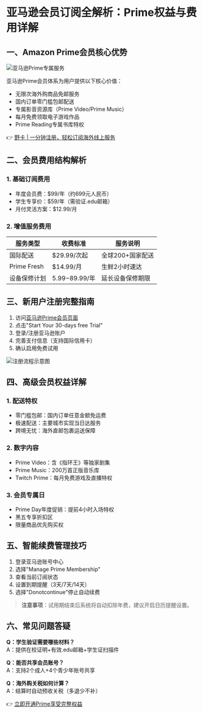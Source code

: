 # 亚马逊会员订阅全解析：Prime权益与费用详解

## 一、Amazon Prime会员核心优势
![亚马逊Prime专属服务](https://via.placeholder.com/800x400)

亚马逊Prime会员体系为用户提供以下核心价值：
- 无限次海外购商品免邮服务
- 国内订单零门槛包邮配送
- 专属影音资源库（Prime Video/Prime Music）
- 每月免费领取电子游戏作品
- Prime Reading专属书库特权

👉 [野卡 | 一分钟注册，轻松订阅海外线上服务](https://bbtdd.com/yeka)

## 二、会员费用结构解析
### 1. 基础订阅费用
- 年度会员费：$99/年（约699元人民币）
- 学生专享价：$59/年（需验证.edu邮箱）
- 月付灵活方案：$12.99/月

### 2. 增值服务费用
| 服务类型       | 收费标准         | 服务说明               |
|----------------|------------------|------------------------|
| 国际配送       | $29.99/次起      | 全球200+国家配送       |
| Prime Fresh    | $14.99/月        | 生鲜2小时速达          |
| 设备保修计划   | $5.99-$89.99/年  | 延长设备保修期限       |

## 三、新用户注册完整指南
1. 访问[亚马逊Prime会员页面](https://bbtdd.com/yeka)
2. 点击"Start Your 30-days free Trial"
3. 登录/注册亚马逊账户
4. 完善支付信息（支持国际信用卡）
5. 确认启用免费试用

![注册流程示意图](https://via.placeholder.com/600x300)

## 四、高级会员权益详解
### 1. 配送特权
- 零门槛包邮：国内订单任意金额免运费
- 极速配送：主要城市实现当日达服务
- 跨境无忧：海外直邮包裹运送保障

### 2. 数字内容
- Prime Video：含《指环王》等独家剧集
- Prime Music：200万首正版音乐库
- Twitch Prime：每月免费游戏及直播特权

### 3. 会员专属日
- Prime Day年度促销：提前4小时入场特权
- 黑五专享折扣区
- 限量商品优先购买权

## 五、智能续费管理技巧
1. 登录亚马逊账号中心
2. 选择"Manage Prime Membership"
3. 查看当前订阅状态
4. 设置到期提醒（3天/7天/14天）
5. 选择"Donotcontinue"停止自动续费

> **注意事项**：试用期结束后系统将自动扣除年费，建议开启日历提醒设置。

## 六、常见问题答疑
**Q：学生验证需要哪些材料？**  
A：提供在校证明+有效.edu邮箱+学生证扫描件

**Q：能否共享会员账号？**  
A：支持2个成人+4个青少年账号共享

**Q：海外购关税如何计算？**  
A：结算时自动预收关税（多退少不补）

👉 [立即开通Prime享受完整权益](https://bbtdd.com/yeka)